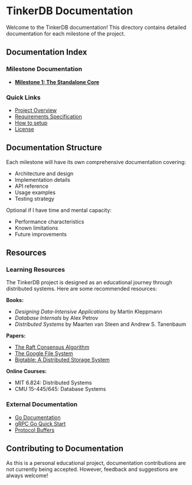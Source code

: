 # TinkerDB Documentation

Welcome to the TinkerDB documentation! This directory contains detailed documentation for each milestone of the project.

## Documentation Index

### Milestone Documentation

- **[Milestone 1: The Standalone Core](./Milestone1.md)** 

### Quick Links

- [Project Overview](../README.md)
- [Requirements Specification](../REQUIREMENTS.md)
- [How to setup](../SETUP.md)
- [License](../LICENSE)


## Documentation Structure

Each milestone will have its own comprehensive documentation covering:

- Architecture and design
- Implementation details
- API reference
- Usage examples
- Testing strategy

Optional if I have time and mental capacity:
- Performance characteristics
- Known limitations
- Future improvements

## Resources

### Learning Resources

The TinkerDB project is designed as an educational journey through distributed systems. Here are some recommended resources:

**Books:**
- *Designing Data-Intensive Applications* by Martin Kleppmann
- *Database Internals* by Alex Petrov
- *Distributed Systems* by Maarten van Steen and Andrew S. Tanenbaum

**Papers:**
- [The Raft Consensus Algorithm](https://raft.github.io/raft.pdf)
- [The Google File System](https://research.google/pubs/pub51/)
- [Bigtable: A Distributed Storage System](https://research.google/pubs/pub27898/)

**Online Courses:**
- MIT 6.824: Distributed Systems
- CMU 15-445/645: Database Systems

### External Documentation

- [Go Documentation](https://go.dev/doc/)
- [gRPC Go Quick Start](https://grpc.io/docs/languages/go/quickstart/)
- [Protocol Buffers](https://protobuf.dev/)

## Contributing to Documentation

As this is a personal educational project, documentation contributions are not currently being accepted. However, feedback and suggestions are always welcome!
